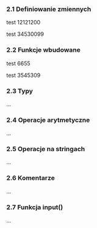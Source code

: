### 2.1 Definiowanie zmiennych
test 12121200

test 34530099

### 2.2 Funkcje wbudowane
test 6655

test 3545309

### 2.3 Typy
...
### 2.4 Operacje arytmetyczne
...
### 2.5 Operacje na stringach
...
### 2.6 Komentarze
...
### 2.7 Funkcja input()
...
